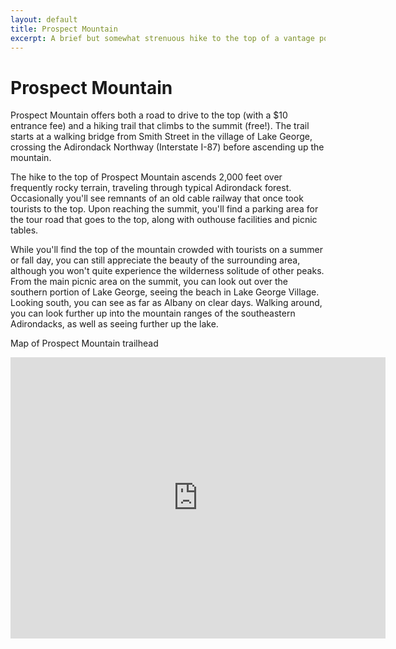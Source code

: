```yaml
---
layout: default
title: Prospect Mountain 
excerpt: A brief but somewhat strenuous hike to the top of a vantage point overlooking southern Lake George.
---
```


<h1>Prospect Mountain</h1>

<p>Prospect Mountain offers both a road to drive to the top (with a $10 entrance fee) and a hiking trail that climbs to the summit (free!). The trail starts at a walking bridge from Smith Street in the village of Lake George, crossing the Adirondack Northway (Interstate I-87) before ascending up the mountain.</p>

<p>The hike to the top of Prospect Mountain ascends 2,000 feet over frequently rocky terrain, traveling through typical Adirondack forest. Occasionally you'll see remnants of an old cable railway that once took tourists to the top. Upon reaching the summit, you'll find a parking area for the tour road that goes to the top, along with outhouse facilities and picnic tables.</p> 

<p>While you'll find the top of the mountain crowded with tourists on a summer or fall day, you can still appreciate the beauty of the surrounding area, although you won't quite experience the wilderness solitude of other peaks. From the main picnic area on the summit, you can look out over the southern portion of Lake George, seeing the beach in Lake George Village. Looking south, you can see as far as Albany on clear days. Walking around, you can look further up into the mountain ranges of the southeastern Adirondacks, as well as seeing further up the lake.</p>

<p>Map of Prospect Mountain trailhead</p>

<div class="google-maps"><iframe src="https://www.google.com/maps/embed?pb=!1m18!1m12!1m3!1d956.8677302937216!2d-73.72078660829045!3d43.42645364852947!2m3!1f0!2f0!3f0!3m2!1i1024!2i768!4f13.1!3m3!1m2!1s0x89dfc44618121e73%3A0x61e5238bc88baf00!2s75a+Smith+St%2C+Lake+George%2C+NY+12845!5e0!3m2!1sen!2sus!4v1462737624136" width="600" height="450" frameborder="0" style="border:0" allowfullscreen></iframe></div>
